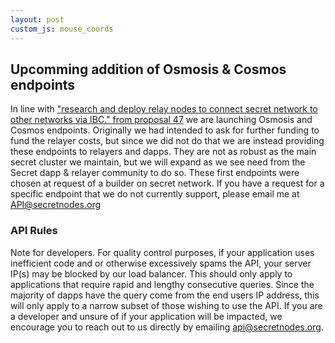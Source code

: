 ```yaml
---
layout: post
custom_js: mouse_coords
---
```


## Upcomming addition of Osmosis & Cosmos endpoints

In line with ["research and deploy relay nodes to connect secret network to other networks via IBC." from proposal 47](https://secretnodes.com/proposals/47) we are launching Osmosis and Cosmos endpoints. Originally we had intended to ask for further funding to fund the relayer costs, but since we did not do that we are instead providing these endpoints to relayers and dapps. They are not as robust as the main secret cluster we maintain, but we will expand as we see need from the Secret dapp & relayer community to do so. These first endpoints were chosen at request of a builder on secret network. If you have a request for a specific endpoint that we do not currently support, please email me at API@secretnodes.org

### API Rules

Note for developers. For quality control purposes, if your application uses inefficient code and or otherwise excessively spams the API, your server IP(s) may be blocked by our load balancer. This should only apply to applications that require rapid and lengthy consecutive queries. Since the majority of dapps have the query come from the end users IP address, this will only apply to a narrow subset of those wishing to use the API. If you are a developer and unsure of if your application will be impacted, we encourage you to reach out to us directly by emailing api@secretnodes.org.


